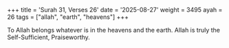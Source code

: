 +++
title = 'Surah 31, Verses 26'
date = '2025-08-27'
weight = 3495
ayah = 26
tags = ["allah", "earth", "heavens"]
+++

To Allah belongs whatever is in the heavens and the earth. Allah is truly the Self-Sufficient, Praiseworthy.